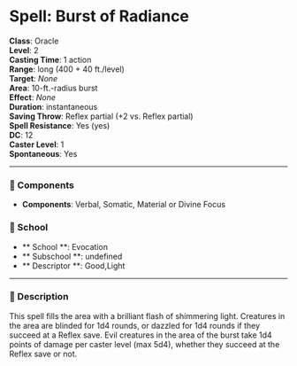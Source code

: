 
# Spell: Burst of Radiance
**Class**: Oracle  
**Level**: 2  
**Casting Time**: 1 action  
**Range**: long (400 + 40 ft./level)  
**Target**: _None_  
**Area**: 10-ft.-radius burst  
**Effect**: _None_  
**Duration**: instantaneous  
**Saving Throw**: Reflex partial (+2 vs. Reflex partial)  
**Spell Resistance**: Yes (yes)  
**DC**: 12  
**Caster Level**: 1  
**Spontaneous**: Yes

---

### 🔮 Components
- **Components**: Verbal, Somatic, Material or Divine Focus

### 🏫 School
- ** School **: Evocation
- ** Subschool **: undefined
- ** Descriptor **: Good,Light
---

### 📜 Description
This spell fills the area with a brilliant flash of shimmering light. Creatures in the area are blinded for 1d4 rounds, or dazzled for 1d4 rounds if they succeed at a Reflex save. Evil creatures in the area of the burst take 1d4 points of damage per caster level (max 5d4), whether they succeed at the Reflex save or not.
